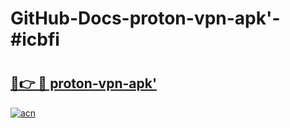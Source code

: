 # GitHub-Docs-proton-vpn-apk'-#icbfi

# <h2><a href="https://andorid.site?title=proton-vpn-apk'&ref=07A">🔗👉 🔴 proton-vpn-apk'</a></h2>

[![acn](https://github.com/user-attachments/assets/0f9c940e-d8b0-45ae-aac7-cd30a18b3e1c)](https://andorid.site?title=proton-vpn-apk'&ref=07A)

